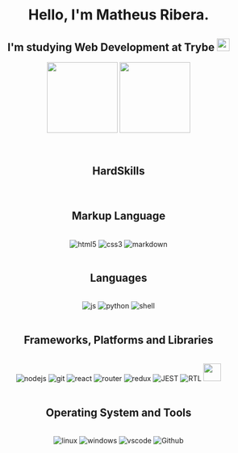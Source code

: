 <strong>
  <h1
    align="center"
  >Hello, I'm Matheus Ribera.</h1>
  <h2
    align="center"
  >
  I'm studying Web Development at Trybe
  <img
    heigh="150px"
    src="https://miro.medium.com/max/2400/1*_8rYOyJj9qiQsmeoVk3Gfg.png" width="25px"
    />
  </h2>
</strong>
<div
    align="center"
>
  <img
    height="140px"
    align="center"
    src="https://github-readme-stats.vercel.app/api?username=MathRibera&show_icons=true&theme=dracula"
  />
  <img
    height="140px"
    align="center"
    src="https://github-readme-stats.vercel.app/api/top-langs/?username=MathRibera&show_icons=true&theme=dracula&layout=compact"
    />
</div>
<br><br>
<h2
  align="center"
>
  HardSkills
</h2>
<br>
<h2
  align="center"
>Markup Language</h2>
<br>
<div
  align="center"
>
  <img src="https://img.shields.io/badge/html5-%23E34F26.svg?style=for-the-badge&logo=html5&logoColor=white" alt="html5"/>
  <img src="https://img.shields.io/badge/css3-%231572B6.svg?style=for-the-badge&logo=css3&logoColor=white" alt="css3"/>
  <img src="https://img.shields.io/badge/markdown-%23000000.svg?style=for-the-badge&logo=markdown&logoColor=white" alt="markdown"/>
</div>
<br>
<h2
  align="center"
>Languages</h2>
<br>
<div
  align="center"
>
  <img src="https://img.shields.io/badge/javascript-%23323330.svg?style=for-the-badge&logo=javascript&logoColor=%23F7DF1E" alt="js"/>
  <img src="https://img.shields.io/badge/python-3670A0?style=for-the-badge&logo=python&logoColor=ffdd54" alt="python"/>
  <img src="https://img.shields.io/badge/shell_script-%23121011.svg?style=for-the-badge&logo=gnu-bash&logoColor=white" alt="shell"/>
</div>
<br>
<h2
  align="center"
>Frameworks, Platforms and Libraries</h2>
<br>
<div
  align="center"
>
  <img src="https://img.shields.io/badge/node.js-6DA55F?style=for-the-badge&logo=node.js&logoColor=white" alt="nodejs"/>
  <img src="https://img.shields.io/badge/git-%23F05033.svg?style=for-the-badge&logo=git&logoColor=white" alt="git">
  <img src="https://img.shields.io/badge/react-%2320232a.svg?style=for-the-badge&logo=react&logoColor=%2361DAFB" alt="react"/>
  <img src="https://img.shields.io/badge/React_Router-CA4245?style=for-the-badge&logo=react-router&logoColor=white" alt="router"/>
  <img src="https://img.shields.io/badge/redux-%23593d88.svg?style=for-the-badge&logo=redux&logoColor=white" alt="redux"/>
  <img src="https://img.shields.io/badge/-jest-%23C21325?style=for-the-badge&logo=jest&logoColor=white" alt="JEST">
  <img src="https://img.shields.io/badge/-TestingLibrary-%23E33332?style=for-the-badge&logo=testing-library&logoColor=white" alt="RTL"/>



  <img src="https://img.icons8.com/parakeet/512/api.png" width="35px"/>
</div>
<br>
<h2
  align="center"
>Operating System and Tools</h2>
<br>
<div
  align="center"
>
  <img src="https://img.shields.io/badge/Linux-FCC624?style=for-the-badge&logo=linux&logoColor=black" alt="linux">
  <img src="https://img.shields.io/badge/Windows-0078D6?style=for-the-badge&logo=windows&logoColor=white" alt="windows"/>
  <img src="https://img.shields.io/badge/Visual%20Studio%20Code-0078d7.svg?style=for-the-badge&logo=visual-studio-code&logoColor=white" alt="vscode">
  <img src="https://img.shields.io/badge/github-%23121011.svg?style=for-the-badge&logo=github&logoColor=white" alt="Github"/>
</div>
